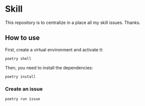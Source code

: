 # Skill

This repository is to centralize in a place all my skill issues. Thanks.

## How to use

First, create a virtual environment and activate it:

```
poetry shell
```

Then, you need to install the dependencies:

```
poetry install
```

### Create an issue

```
poetry run issue
```
